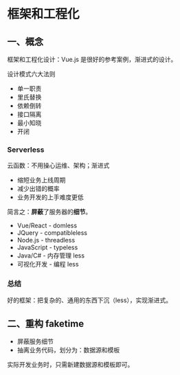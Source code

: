 # 框架和工程化

## 一、概念

框架和工程化设计：Vue.js 是很好的参考案例，渐进式的设计。

设计模式六大法则
- 单一职责
- 里氏替换
- 依赖倒转
- 接口隔离
- 最小知晓
- 开闭

### Serverless

云函数：不用操心运维、架构；渐进式
- 缩短业务上线周期
- 减少出错的概率
- 业务开发的上手难度更低

简言之：**屏蔽**了服务器的**细节**。

- Vue/React - domless
- JQuery - compatibleless
- Node.js - threadless
- JavaScript - typeless
- Java/C# - 内存管理 less
- 可视化开发 - 编程 less

### 总结

好的框架：把复杂的、通用的东西下沉（less），实现渐进式。


## 二、重构 faketime

- 屏蔽服务细节
- 抽离业务代码，划分为：数据源和模板

实际开发业务时，只需新建数据源和模板即可。
